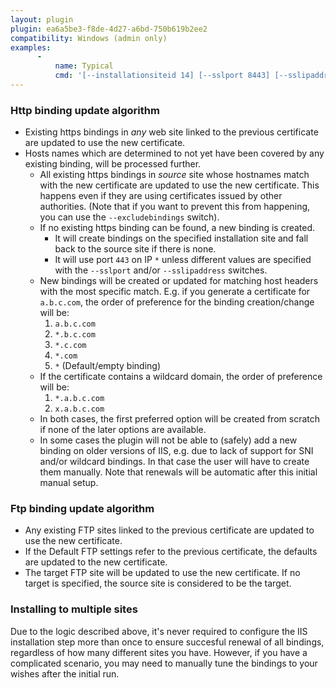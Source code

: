 ```yaml
---
layout: plugin
plugin: ea6a5be3-f8de-4d27-a6bd-750b619b2ee2
compatibility: Windows (admin only)
examples:
      - 
          name: Typical
          cmd: '[‑‑installationsiteid 14] [‑‑sslport 8443] [‑‑sslipaddress 192.168.0.1]'
---
```


### Http binding update algorithm
- Existing https bindings in *any* web site linked to the previous certificate are updated to use the new certificate.
- Hosts names which are determined to not yet have been covered by any existing binding, will be processed further.
  - All existing https bindings in *source* site whose hostnames match with the new certificate are updated 
    to use the new certificate. This happens even if they are using certificates issued by other authorities. 
	(Note that if you want to prevent this from happening, you can use the `‑‑excludebindings` switch).
  - If no existing https binding can be found, a new binding is created.
    - It will create bindings on the specified installation site and fall back to the source site if there is none.
	- It will use port `443` on IP `*` unless different values are specified with the `‑‑sslport` and/or 
	  `‑‑sslipaddress` switches.
  - New bindings will be created or updated for matching host headers with the most specific match. E.g. if you 
    generate a certificate for `a.b.c.com`, the order of preference for the binding creation/change will be:
      1. `a.b.c.com`
      2. `*.b.c.com`
      3. `*.c.com`
      4. `*.com`
      5. `*` (Default/empty binding)
  - If the certificate contains a wildcard domain, the order of preference will be:
      1. `*.a.b.c.com`
      2. `x.a.b.c.com`
  - In both cases, the first preferred option will be created from scratch if none of the later options 
    are available.
  - In some cases the plugin will not be able to (safely) add a new binding on older versions of IIS, e.g. due to
    lack of support for SNI and/or wildcard bindings. In that case the user will have to create them manually. 
	Note that renewals will be automatic after this initial manual setup.

### Ftp binding update algorithm
- Any existing FTP sites linked to the previous certificate are updated to use the new certificate.
- If the Default FTP settings refer to the previous certificate, the defaults are updated to the new certificate.
- The target FTP site will be updated to use the new certificate. If no target is specified, the source site is considered to be the target.

### Installing to multiple sites
Due to the logic described above, it's never required to configure the IIS 
installation step more than once to ensure succesful renewal of all bindings, regardless
of how many different sites you have. However, if you have a complicated scenario,
you may need to manually tune the bindings to your wishes after the initial run. 